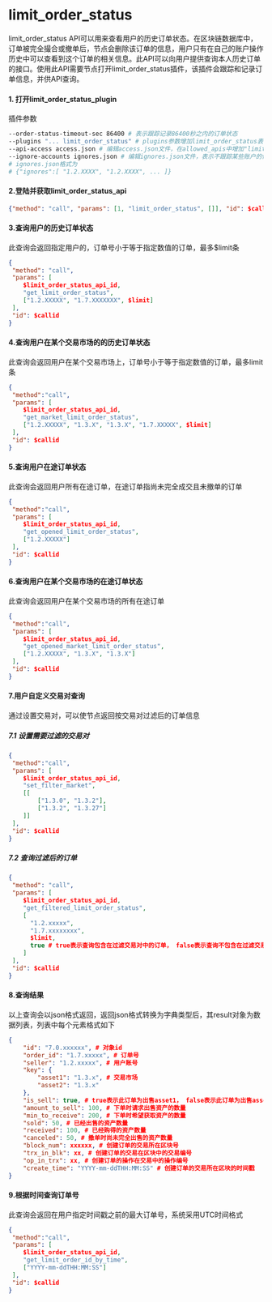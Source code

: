 # limit_order_status

limit_order_status API可以用来查看用户的历史订单状态。在区块链数据库中，订单被完全撮合或撤单后，节点会删除该订单的信息，用户只有在自己的账户操作历史中可以查看到这个订单的相关信息。此API可以向用户提供查询本人历史订单的接口。使用此API需要节点打开limit_order_status插件，该插件会跟踪和记录订单信息，并供API查询。

#### 1. 打开limit_order_status_plugin
插件参数
```Bash
--order-status-timeout-sec 86400 # 表示跟踪记录86400秒之内的订单状态
--plugins "... limit_order_status" # plugins参数增加limit_order_status表示启动该插件
--api-access access.json # 编辑access.json文件，在allowed_apis中增加"limit_order_status_api"，表示打开该API
--ignore-accounts ignores.json # 编辑ignores.json文件，表示不跟踪某些账户的信息
# ignores.json格式为
# {"ignores":[ "1.2.XXXX", "1.2.XXXX", ... ]}
```

#### 2.登陆并获取limit_order_status_api
```json
{"method": "call", "params": [1, "limit_order_status", []], "id": $callid}
```

#### 3.查询用户的历史订单状态
此查询会返回指定用户的，订单号小于等于指定数值的订单，最多$limit条
```json
{
 "method": "call", 
 "params": [
    $limit_order_status_api_id,
    "get_limit_order_status",
    ["1.2.XXXXX", "1.7.XXXXXXX", $limit]
 ],
 "id": $callid 
}
```

#### 4.查询用户在某个交易市场的的历史订单状态
此查询会返回用户在某个交易市场上，订单号小于等于指定数值的订单，最多limit条
```json
{
 "method":"call",
 "params": [
    $limit_order_status_api_id,
    "get_market_limit_order_status",
    ["1.2.XXXXX", "1.3.X", "1.3.X", "1.7.XXXXX", $limit]
 ],
 "id": $callid
} 
```

#### 5.查询用户在途订单状态
此查询会返回用户所有在途订单，在途订单指尚未完全成交且未撤单的订单
```json
{
 "method":"call",
 "params": [
    $limit_order_status_api_id,
    "get_opened_limit_order_status",
    ["1.2.XXXXX"]
 ],
 "id": $callid
} 
```

#### 6.查询用户在某个交易市场的在途订单状态
此查询会返回用户在某个交易市场的所有在途订单
```json
{
 "method":"call",
 "params": [
    $limit_order_status_api_id,
    "get_opened_market_limit_order_status",
    ["1.2.XXXXX", "1.3.X", "1.3.X"]
 ],
 "id": $callid
} 
```

#### 7.用户自定义交易对查询
通过设置交易对，可以使节点返回按交易对过滤后的订单信息
##### 7.1 设置需要过滤的交易对
```json
{
 "method":"call",
 "params": [
    $limit_order_status_api_id,
    "set_filter_market",
    [[
        ["1.3.0", "1.3.2"],
        ["1.3.2", "1.3.27"]
    ]]
 ],
 "id": $callid
}
```

##### 7.2 查询过滤后的订单
```json
{
 "method": "call",
 "params": [
    $limit_order_status_api_id,
    "get_filtered_limit_order_status",
    [
      "1.2.xxxxx",
      "1.7.xxxxxxxx",
      $limit,
      true # true表示查询包含在过滤交易对中的订单， false表示查询不包含在过滤交易对中的订单
    ]
 ],
 "id": $callid
}
```

#### 8.查询结果
以上查询会以json格式返回，返回json格式转换为字典类型后，其result对象为数据列表，列表中每个元素格式如下
```json
{
    "id": "7.0.xxxxxx", # 对象id
    "order_id": "1.7.xxxxx", # 订单号
    "seller": "1.2.xxxxx", # 用户账号
    "key": {
        "asset1": "1.3.x", # 交易市场
        "asset2": "1.3.x"
    },
    "is_sell": true, # true表示此订单为出售asset1， false表示此订单为出售asset2
    "amount_to_sell": 100, # 下单时请求出售资产的数量
    "min_to_receive": 200, # 下单时希望获取资产的数量
    "sold": 50, # 已经出售的资产数量
    "received": 100, # 已经购得的资产数量
    "canceled": 50, # 撤单时尚未完全出售的资产数量
    "block_num": xxxxxx, # 创建订单的交易所在区块号
    "trx_in_blk": xx, # 创建订单的交易在区块中的交易编号
    "op_in_trx": xx, # 创建订单的操作在交易中的操作编号
    "create_time": "YYYY-mm-ddTHH:MM:SS" # 创建订单的交易所在区块的时间戳
}
```

#### 9.根据时间查询订单号
此查询会返回在用户指定时间戳之前的最大订单号，系统采用UTC时间格式
```json
{
 "method":"call",
 "params": [
    $limit_order_status_api_id,
    "get_limit_order_id_by_time",
    ["YYYY-mm-ddTHH:MM:SS"]
 ],
 "id": $callid
} 
```
